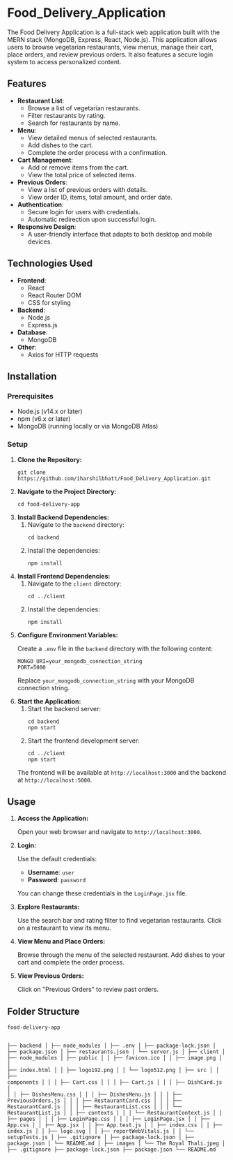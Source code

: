 # Food_Delivery_Application
The Food Delivery Application is a full-stack web application built with the MERN stack (MongoDB, Express, React, Node.js). This application allows users to browse vegetarian restaurants, view menus, manage their cart, place orders, and review previous orders. It also features a secure login system to access personalized content.
<h2>Features</h2>
    <ul>
        <li><strong>Restaurant List</strong>:
            <ul>
                <li>Browse a list of vegetarian restaurants.</li>
                <li>Filter restaurants by rating.</li>
                <li>Search for restaurants by name.</li>
            </ul>
        </li>
        <li><strong>Menu</strong>:
            <ul>
                <li>View detailed menus of selected restaurants.</li>
                <li>Add dishes to the cart.</li>
                <li>Complete the order process with a confirmation.</li>
            </ul>
        </li>
        <li><strong>Cart Management</strong>:
            <ul>
                <li>Add or remove items from the cart.</li>
                <li>View the total price of selected items.</li>
            </ul>
        </li>
        <li><strong>Previous Orders</strong>:
            <ul>
                <li>View a list of previous orders with details.</li>
                <li>View order ID, items, total amount, and order date.</li>
            </ul>
        </li>
        <li><strong>Authentication</strong>:
            <ul>
                <li>Secure login for users with credentials.</li>
                <li>Automatic redirection upon successful login.</li>
            </ul>
        </li>
        <li><strong>Responsive Design</strong>:
            <ul>
                <li>A user-friendly interface that adapts to both desktop and mobile devices.</li>
            </ul>
        </li>
    </ul>
    
  <h2>Technologies Used</h2>
    <ul>
        <li><strong>Frontend</strong>:
            <ul>
                <li>React</li>
                <li>React Router DOM</li>
                <li>CSS for styling</li>
            </ul>
        </li>
        <li><strong>Backend</strong>:
            <ul>
                <li>Node.js</li>
                <li>Express.js</li>
            </ul>
        </li>
        <li><strong>Database</strong>:
            <ul>
                <li>MongoDB</li>
            </ul>
        </li>
        <li><strong>Other</strong>:
            <ul>
                <li>Axios for HTTP requests</li>
            </ul>
        </li>
    </ul>

  <h2>Installation</h2>

<h3>Prerequisites</h3>
    <ul>
        <li>Node.js (v14.x or later)</li>
        <li>npm (v6.x or later)</li>
        <li>MongoDB (running locally or via MongoDB Atlas)</li>
    </ul>

<h3>Setup</h3>
    <ol>
        <li><strong>Clone the Repository:</strong>
            <pre><code>git clone https://github.com/iharshilbhatt/Food_Delivery_Application.git</code></pre>
        </li>
        <li><strong>Navigate to the Project Directory:</strong>
            <pre><code>cd food-delivery-app</code></pre>
        </li>
        <li><strong>Install Backend Dependencies:</strong>
            <ol>
                <li>Navigate to the <code>backend</code> directory:
                    <pre><code>cd backend</code></pre>
                </li>
                <li>Install the dependencies:
                    <pre><code>npm install</code></pre>
                </li>
            </ol>
        </li>
        <li><strong>Install Frontend Dependencies:</strong>
            <ol>
                <li>Navigate to the <code>client</code> directory:
                    <pre><code>cd ../client</code></pre>
                </li>
                <li>Install the dependencies:
                    <pre><code>npm install</code></pre>
                </li>
            </ol>
        </li>
        <li><strong>Configure Environment Variables:</strong>
            <p>Create a <code>.env</code> file in the <code>backend</code> directory with the following content:</p>
            <pre><code>MONGO_URI=your_mongodb_connection_string
PORT=5000</code></pre>
            <p>Replace <code>your_mongodb_connection_string</code> with your MongoDB connection string.</p>
        </li>
        <li><strong>Start the Application:</strong>
            <ol>
                <li>Start the backend server:
                    <pre><code>cd backend
npm start</code></pre>
                </li>
                <li>Start the frontend development server:
                    <pre><code>cd ../client
npm start</code></pre>
                </li>
            </ol>
            <p>The frontend will be available at <code>http://localhost:3000</code> and the backend at <code>http://localhost:5000</code>.</p>
        </li>
    </ol>
    <h2>Usage</h2>
    <ol>
        <li><strong>Access the Application:</strong>
            <p>Open your web browser and navigate to <code>http://localhost:3000</code>.</p>
        </li>
        <li><strong>Login:</strong>
            <p>Use the default credentials:</p>
            <ul>
                <li><strong>Username</strong>: <code>user</code></li>
                <li><strong>Password</strong>: <code>password</code></li>
            </ul>
            <p>You can change these credentials in the <code>LoginPage.jsx</code> file.</p>
        </li>
        <li><strong>Explore Restaurants:</strong>
            <p>Use the search bar and rating filter to find vegetarian restaurants. Click on a restaurant to view its menu.</p>
        </li>
        <li><strong>View Menu and Place Orders:</strong>
            <p>Browse through the menu of the selected restaurant. Add dishes to your cart and complete the order process.</p>
        </li>
        <li><strong>View Previous Orders:</strong>
            <p>Click on "Previous Orders" to review past orders.</p>
        </li>
    </ol>

  <h2>Folder Structure</h2>
    <pre><code>food-delivery-app

├── backend
│   ├── node_modules
│   ├── .env
│   ├── package-lock.json
│   ├── package.json
│   ├── restaurants.json
│   └── server.js
│
├── client
│   ├── node_modules
│   ├── public
│   │   ├── favicon.ico
│   │   ├── image.png
│   │   ├── index.html
│   │   ├── logo192.png
│   │   └── logo512.png
│   ├── src
│   │   ├── components
│   │   │   ├── Cart.css
│   │   │   ├── Cart.js
│   │   │   ├── DishCard.js
│   │   │   ├── DishesMenu.css
│   │   │   ├── DishesMenu.js
│   │   │   ├── PreviousOrders.js
│   │   │   ├── RestaurantCard.css
│   │   │   ├── RestaurantCard.js
│   │   │   ├── RestaurantList.css
│   │   │   └── RestaurantList.js
│   │   ├── contexts
│   │   │   └── RestaurantContext.js
│   │   ├── pages
│   │   │   ├── LoginPage.css
│   │   │   ├── LoginPage.jsx
│   │   ├── App.css
│   │   ├── App.jsx
│   │   ├── App.test.js
│   │   ├── index.css
│   │   ├── index.js
│   │   ├── logo.svg
│   │   ├── reportWebVitals.js
│   │   └── setupTests.js
│   ├── .gitignore
│   ├── package-lock.json
│   ├── package.json
│   └── README.md
│
├── images
│   └── The Royal Thali.jpeg
│
├── .gitignore
├── package-lock.json
├── package.json
└── README.md
</code></pre>

